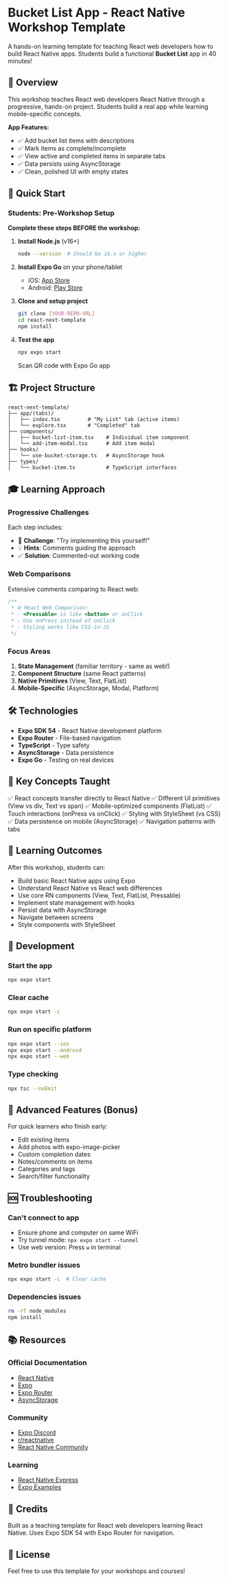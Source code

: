 # Bucket List App - React Native Workshop Template

A hands-on learning template for teaching React web developers how to build React Native apps. Students build a functional **Bucket List** app in 40 minutes!

## 🎯 Overview

This workshop teaches React web developers React Native through a progressive, hands-on project. Students build a real app while learning mobile-specific concepts.

**App Features:**
- ✅ Add bucket list items with descriptions
- ✅ Mark items as complete/incomplete
- ✅ View active and completed items in separate tabs
- ✅ Data persists using AsyncStorage
- ✅ Clean, polished UI with empty states

## 🚀 Quick Start

### Students: Pre-Workshop Setup

**Complete these steps BEFORE the workshop:**

1. **Install Node.js** (v16+)
   ```bash
   node --version  # Should be 16.x or higher
   ```

2. **Install Expo Go** on your phone/tablet
   - iOS: [App Store](https://apps.apple.com/app/expo-go/id982107779)
   - Android: [Play Store](https://play.google.com/store/apps/details?id=host.exp.exponent)

3. **Clone and setup project**
   ```bash
   git clone [YOUR-REPO-URL]
   cd react-next-template
   npm install
   ```

4. **Test the app**
   ```bash
   npx expo start
   ```
   Scan QR code with Expo Go app

## 🏗️ Project Structure

```
react-next-template/
├── app/(tabs)/
│   ├── index.tsx         # "My List" tab (active items)
│   └── explore.tsx       # "Completed" tab
├── components/
│   ├── bucket-list-item.tsx    # Individual item component
│   └── add-item-modal.tsx      # Add item modal
├── hooks/
│   └── use-bucket-storage.ts   # AsyncStorage hook
├── types/
│   └── bucket-item.ts          # TypeScript interfaces
```

## 🎓 Learning Approach

### Progressive Challenges
Each step includes:
- 🎯 **Challenge**: "Try implementing this yourself!"
- 💡 **Hints**: Comments guiding the approach
- ✅ **Solution**: Commented-out working code

### Web Comparisons
Extensive comments comparing to React web:
```typescript
/**
 * 🌐 React Web Comparison:
 * - <Pressable> is like <button> or onClick
 * - Use onPress instead of onClick
 * - Styling works like CSS-in-JS
 */
```

### Focus Areas
1. **State Management** (familiar territory - same as web!)
2. **Component Structure** (same React patterns)
3. **Native Primitives** (View, Text, FlatList)
4. **Mobile-Specific** (AsyncStorage, Modal, Platform)

## 🛠️ Technologies

- **Expo SDK 54** - React Native development platform
- **Expo Router** - File-based navigation
- **TypeScript** - Type safety
- **AsyncStorage** - Data persistence
- **Expo Go** - Testing on real devices

## 📖 Key Concepts Taught

✅ React concepts transfer directly to React Native
✅ Different UI primitives (View vs div, Text vs span)
✅ Mobile-optimized components (FlatList)
✅ Touch interactions (onPress vs onClick)
✅ Styling with StyleSheet (vs CSS)
✅ Data persistence on mobile (AsyncStorage)
✅ Navigation patterns with tabs

## 🎯 Learning Outcomes

After this workshop, students can:
- Build basic React Native apps using Expo
- Understand React Native vs React web differences
- Use core RN components (View, Text, FlatList, Pressable)
- Implement state management with hooks
- Persist data with AsyncStorage
- Navigate between screens
- Style components with StyleSheet

## 🔧 Development

### Start the app
```bash
npx expo start
```

### Clear cache
```bash
npx expo start -c
```

### Run on specific platform
```bash
npx expo start --ios
npx expo start --android
npx expo start --web
```

### Type checking
```bash
npx tsc --noEmit
```

## 🎨 Advanced Features (Bonus)

For quick learners who finish early:
- Edit existing items
- Add photos with expo-image-picker
- Custom completion dates
- Notes/comments on items
- Categories and tags
- Search/filter functionality


## 🆘 Troubleshooting

### Can't connect to app
- Ensure phone and computer on same WiFi
- Try tunnel mode: `npx expo start --tunnel`
- Use web version: Press `w` in terminal

### Metro bundler issues
```bash
npx expo start -c  # Clear cache
```

### Dependencies issues
```bash
rm -rf node_modules
npm install
```

## 📚 Resources

### Official Documentation
- [React Native](https://reactnative.dev/)
- [Expo](https://docs.expo.dev/)
- [Expo Router](https://docs.expo.dev/router/introduction/)
- [AsyncStorage](https://react-native-async-storage.github.io/async-storage/)

### Community
- [Expo Discord](https://chat.expo.dev)
- [r/reactnative](https://reddit.com/r/reactnative)
- [React Native Community](https://github.com/react-native-community)

### Learning
- [React Native Express](https://www.reactnative.express/)
- [Expo Examples](https://docs.expo.dev/tutorial/introduction/)

## 🙌 Credits

Built as a teaching template for React web developers learning React Native.
Uses Expo SDK 54 with Expo Router for navigation.

## 📄 License

Feel free to use this template for your workshops and courses!
